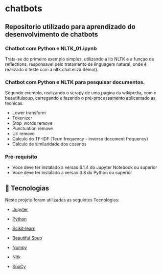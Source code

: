 # chatbots

## Repositorio utilizado para aprendizado do desenvolvimento de chatbots

### Chatbot com Python e NLTK_01.ipynb

Trata-se do primeiro exemplo simples, utilizando a lib NLTK e a funçao de reflections, responsavel pelo tratamento de linguagem natural, onde é realizado o teste com a nltk.chat.eliza.demo().


### Chatbot com Python e NLTK para pesquisar documentos.

Segundo exemplo, realizando o scrapy de uma pagina da wikipedia, com o beautifulsoup, carregando e fazendo o pré-processamento aplicantado as técnicas.

- Lower transform
- Tokenizer
- Stop_words remove
- Punctuation remove
- Url remove
- Calculo do TF-IDF (Term frequency - inverse document frequency)
- Calculo de similaridade dos cosenos

### Pré-requisito

* Voce deve ter instalado a versao 6.1.4 do Jupyter Notebook ou superior
* Voce deve ter instalado a versao 3.8 do Python ou superior



## :rocket: Tecnologias

Neste projeto foram utilizadas as seguintes Tecnologias:

-  [Jupyter](https://jupyter.org/)

-  [Python](https://www.python.org/)
 
 - [Scikit-learn](https://scikit-learn.org/stable/)
 
  - [Beautiful Soup](https://www.crummy.com/software/BeautifulSoup/bs4/doc/)

  - [Numpy](https://numpy.org/)

  - [Nltk](https://www.nltk.org/)

  - [SpaCy](https://spacy.io/)

